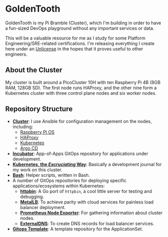 # GoldenTooth

GoldenTooth is my Pi Bramble (Cluster), which I'm building in order to have a fun-sized DevOps playground without any important services or data.

This will be a valuable resource for me as I study for some Platform Engineering/SRE-related certifications. I'm releasing everything I create here under an [Unlicense](https://choosealicense.com/licenses/unlicense/) in the hopes that it proves useful to other engineers.

## About the Cluster

My cluster is built around a PicoCluster 10H with ten Raspberry Pi 4B (8GB RAM, 128GB SD). The first node runs HAProxy, and the other nine form a Kubernetes cluster with three control plane nodes and six worker nodes.

## Repository Structure

- **[Cluster](https://github.com/goldentooth/cluster)**: I use Ansible for configuration management on the nodes, including:
  - [Raspberry Pi OS](https://www.raspberrypi.com/software/)
  - [HAProxy](https://www.haproxy.org)
  - [Kubernetes](https://kubernetes.io)
  - [Argo CD](https://argoproj.github.io/cd/)
- **[Incubator](https://github.com/goldentooth/incubator)**: App-of-Apps GitOps repository for applications under development.
- **[Kubernetes, the _Excruciating_ Way](https://github.com/goldentooth/kubernetes-the-excruciating-way)**: Basically a development journal for my work on this cluster.
- **[Bash](https://github.com/goldentooth/bash)**: Helper scripts, written in Bash.
- A number of GitOps repositories for deploying specific applications/ecosystems within Kubernetes:
  - **[httpbin](https://github.com/goldentooth/httpbin)**: A Go port of `httpbin`, a cool little server for testing and debugging.
  - **[MetalLB](https://github.com/goldentooth/metallb)**: To achieve parity with cloud services for painless load balancer deployment.
  - **[Prometheus Node Exporter](https://github.com/goldentooth/prometheus-node-exporter)**: For gathering information about cluster nodes.
  - **[ExternalDNS](https://github.com/goldentooth/external-dns)**: To create DNS records for load balancer services.
- **[Gitops Template](https://github.com/goldentooth/gitops-template)**: A template repository for the ApplicationSet.
